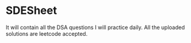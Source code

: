 # SDESheet
It will contain all the DSA questions I will practice daily.
All the uploaded solutions are leetcode accepted.
